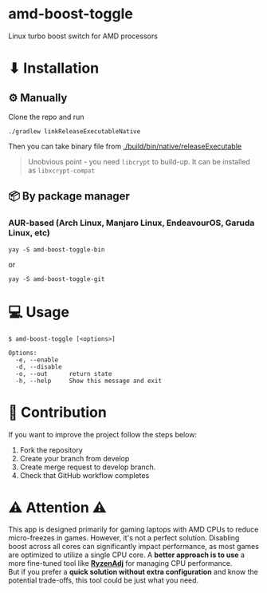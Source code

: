 # amd-boost-toggle

Linux turbo boost switch for AMD processors

# ⬇ Installation

## ⚙ Manually

Clone the repo and run

```shell
./gradlew linkReleaseExecutableNative
```

Then you can take binary file from [./build/bin/native/releaseExecutable](build/bin/native/releaseExecutable)

> Unobvious point - you need `libcrypt` to build-up. It can be installed as `libxcrypt-compat`

## 📦 By package manager

### AUR-based (Arch Linux, Manjaro Linux, EndeavourOS, Garuda Linux, etc)

```shell
yay -S amd-boost-toggle-bin
```

or

```shell
yay -S amd-boost-toggle-git
```

# 💻 Usage

```
$ amd-boost-toggle [<options>]

Options:
  -e, --enable
  -d, --disable
  -o, --out      return state
  -h, --help     Show this message and exit
```

# 👥 Contribution

If you want to improve the project follow the steps below:

1. Fork the repository
2. Create your branch from develop
3. Create merge request to develop branch.
4. Check that GitHub workflow completes

# ⚠ Attention ⚠

This app is designed primarily for gaming laptops with AMD CPUs to reduce micro-freezes in games.
However, it's not a perfect solution.
Disabling boost across all cores can significantly impact performance, as most games are optimized to utilize a single
CPU core.
A __better approach is to use__ a more fine-tuned tool like __[RyzenAdj](https://github.com/FlyGoat/RyzenAdj)__ for
managing CPU performance.  
But if you prefer a __quick solution without extra configuration__ and know the potential trade-offs, this tool could be
just what you need.